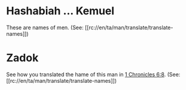# Hashabiah ... Kemuel

These are names of men. (See: [[rc://en/ta/man/translate/translate-names]])

# Zadok

See how you translated the hame of this man in [1 Chronicles 6:8](../06/08.md). (See: [[rc://en/ta/man/translate/translate-names]])

